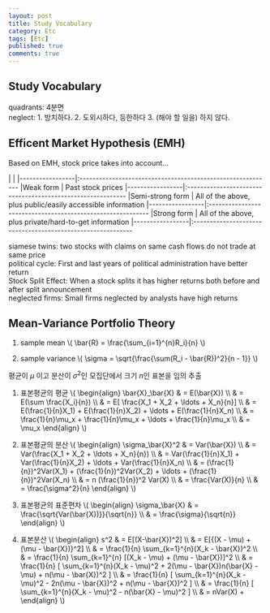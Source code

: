 ```yaml
---
layout: post
title: Study Vocabulary
category: Etc
tags: [Etc]
published: true
comments: true
---
```


Study Vocabulary
----------------

quadrants: 4분면  
neglect: 1. 방치하다. 2. 도외시하다, 등한하다 3. (해야 할 일을) 하지 않다.


Efficent Market Hypothesis (EMH)
---
Based on EMH, stock price takes into account...

|                 |
|-----------------|:-----------------------------------------------------------
|Weak form        | Past stock prices
|-----------------|:-----------------------------------------------------------
|Semi-strong form | All of the above, plus public/easily accessible information
|-----------------|:-----------------------------------------------------------
|Strong form      | All of the above, plus private/hard-to-get information
|-----------------|:-----------------------------------------------------------

siamese twins: two stocks with claims on same cash flows do not trade at same price  
political cycle: First and last years of political administration have better return  
Stock Split Effect: When a stock splits it has higher returns both before and after split announcement  
neglected firms: Small firms neglected by analysts have high returns


Mean-Variance Portfolio Theory
---

1. sample mean
\\( \bar{R} = \frac{\sum\_{i=1}^{n}R\_i}{n} \\)

2. sample variance
\\( \sigma = \sqrt{\frac{\sum(R\_i - \bar{R})^2}{n - 1}} \\)

평균이 $\mu$ 이고 분산이 $\sigma^2$인 모집단에서 크기 $n$인 표본을 임의 추출

1. 표본평균의 평균
\\( \begin{align} 
        \bar{X}\_\bar{X} & = E(\bar{X}) 
\\\\ & = E(\sum \frac{X\_i}{n}) 
\\\\ & = E\[ \frac{X\_1 + X\_2 + \ldots + X\_n}{n}\] 
\\\\ & = E(\frac{1}{n}X\_1) + E(\frac{1}{n}X\_2) + \ldots + E(\frac{1}{n}X\_n) 
\\\\ & = \frac{1}{n}\mu\_x + \frac{1}{n}\mu\_x + \ldots + \frac{1}{n}\mu\_x 
\\\\ & = \mu\_x 
\end{align} \\)

2. 표본평균의 분산
\\( \begin{align} 
        \sigma\_\bar{X}^2 & = Var(\bar{X}) 
\\\\ & = Var(\frac{X\_1 + X\_2 + \ldots + X\_n}{n})
\\\\ & = Var(\frac{1}{n}X\_1) + Var(\frac{1}{n}X\_2) + \ldots + Var(\frac{1}{n}X\_n)
\\\\ & = (\frac{1}{n})^2Var(X\_1) + (\frac{1}{n})^2Var(X\_2) + \ldots + (\frac{1}{n})^2Var(X\_n)
\\\\ & = n (\frac{1}{n})^2 Var(X)
\\\\ & = \frac{Var(X)}{n}
\\\\ & = \frac{\sigma^2}{n}
\end{align} \\)

3. 표본평균의 표준편차
\\( \begin{align} 
        \sigma\_\bar{X} & = \frac{\sqrt{Var(\bar{X})}}{\sqrt{n}}
\\\\ & = \frac{\sigma}{\sqrt{n}}
\end{align} \\)

4. 표본분산
\\( \begin{align} 
        s^2 & = E\[(X-\bar{X})^2\] 
\\\\ & = E\[\{(X - \mu) + (\mu - \bar{X})\}^2\]
\\\\ & = \frac{1}{n} \sum\_{k=1}^{n}(X\_k - \bar{X})^2 
\\\\ & = \frac{1}{n} \sum\_{k=1}^{n} \[(X\_k - \mu) + (\mu - \bar{X})\]^2
\\\\ & = \frac{1}{n} \[ \sum\_{k=1}^{n}(X\_k - \mu)^2 + 2(\mu - \bar{X})n(\bar{X} - \mu) + n(\mu - \bar{X})^2 \]
\\\\ & = \frac{1}{n} \[ \sum\_{k=1}^{n}(X\_k - \mu)^2 - 2n(\mu - \bar{X})^2 + n(\mu - \bar{X})^2 \]
\\\\ & = \frac{1}{n} \[ \sum\_{k=1}^{n}(X\_k - \mu)^2 - n(\bar{X} - \mu)^2 \]
\\\\ & = nVar(X) + 
\end{align} \\) 

